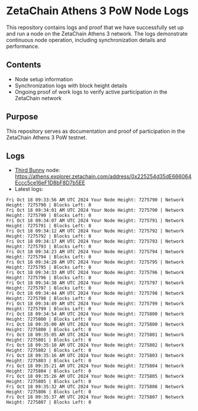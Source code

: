 # ZetaChain Athens 3 PoW Node Logs
This repository contains logs and proof that we have successfully set up and run a node on the ZetaChain Athens 3 network. The logs demonstrate continuous node operation, including synchronization details and performance.

## Contents
- Node setup information
- Synchronization logs with block height details
- Ongoing proof of work logs to verify active participation in the ZetaChain network

## Purpose
This repository serves as documentation and proof of participation in the ZetaChain Athens 3 PoW testnet.

## Logs

- [Third Bunny](https://thirdbunny.xyz/) node: https://athens.explorer.zetachain.com/address/0x225254d35dE666064Eccc5ce16eF1D8bF8D7b5EE
- Latest logs:
```
Fri Oct 18 09:33:56 AM UTC 2024 Your Node Height: 7275790 | Network Height: 7275790 | Blocks Left: 0
Fri Oct 18 09:34:01 AM UTC 2024 Your Node Height: 7275790 | Network Height: 7275790 | Blocks Left: 0
Fri Oct 18 09:34:07 AM UTC 2024 Your Node Height: 7275791 | Network Height: 7275791 | Blocks Left: 0
Fri Oct 18 09:34:12 AM UTC 2024 Your Node Height: 7275792 | Network Height: 7275792 | Blocks Left: 0
Fri Oct 18 09:34:17 AM UTC 2024 Your Node Height: 7275793 | Network Height: 7275793 | Blocks Left: 0
Fri Oct 18 09:34:23 AM UTC 2024 Your Node Height: 7275794 | Network Height: 7275794 | Blocks Left: 0
Fri Oct 18 09:34:28 AM UTC 2024 Your Node Height: 7275795 | Network Height: 7275795 | Blocks Left: 0
Fri Oct 18 09:34:33 AM UTC 2024 Your Node Height: 7275796 | Network Height: 7275796 | Blocks Left: 0
Fri Oct 18 09:34:38 AM UTC 2024 Your Node Height: 7275797 | Network Height: 7275797 | Blocks Left: 0
Fri Oct 18 09:34:44 AM UTC 2024 Your Node Height: 7275798 | Network Height: 7275798 | Blocks Left: 0
Fri Oct 18 09:34:49 AM UTC 2024 Your Node Height: 7275799 | Network Height: 7275799 | Blocks Left: 0
Fri Oct 18 09:34:54 AM UTC 2024 Your Node Height: 7275800 | Network Height: 7275800 | Blocks Left: 0
Fri Oct 18 09:35:00 AM UTC 2024 Your Node Height: 7275800 | Network Height: 7275800 | Blocks Left: 0
Fri Oct 18 09:35:05 AM UTC 2024 Your Node Height: 7275801 | Network Height: 7275801 | Blocks Left: 0
Fri Oct 18 09:35:10 AM UTC 2024 Your Node Height: 7275802 | Network Height: 7275802 | Blocks Left: 0
Fri Oct 18 09:35:16 AM UTC 2024 Your Node Height: 7275803 | Network Height: 7275803 | Blocks Left: 0
Fri Oct 18 09:35:21 AM UTC 2024 Your Node Height: 7275804 | Network Height: 7275804 | Blocks Left: 0
Fri Oct 18 09:35:26 AM UTC 2024 Your Node Height: 7275805 | Network Height: 7275805 | Blocks Left: 0
Fri Oct 18 09:35:32 AM UTC 2024 Your Node Height: 7275806 | Network Height: 7275806 | Blocks Left: 0
Fri Oct 18 09:35:37 AM UTC 2024 Your Node Height: 7275807 | Network Height: 7275807 | Blocks Left: 0
```
